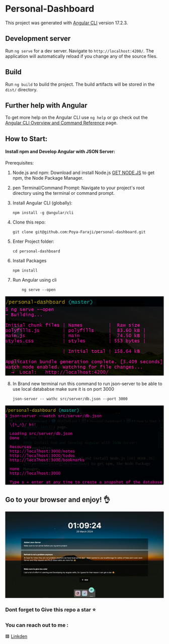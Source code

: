 # Personal-Dashboard

This project was generated with [Angular CLI](https://github.com/angular/angular-cli) version 17.2.3.

## Development server

Run `ng serve` for a dev server. Navigate to `http://localhost:4200/`. The application will automatically reload if you change any of the source files.

## Build

Run `ng build` to build the project. The build artifacts will be stored in the `dist/` directory.

## Further help with Angular

To get more help on the Angular CLI use `ng help` or go check out the [Angular CLI Overview and Command Reference](https://angular.io/cli) page.

## How to Start:

#### Install npm and Develop Angular with JSON Server:

Prerequisites:

1.  Node.js and npm: Download and install Node.js [GET NODE.JS](https:/nodejs.org/en/download) to get npm, the Node Package Manager.

2.  pen Terminal/Command Prompt: Navigate to your project's root directory using the terminal or command prompt.

3.  Install Angular CLI (globally):

        npm install -g @angular/cli

4.  Clone this repo:

        git clone git@github.com:Poya-Faraji/personal-dashboard.git

5.  Enter Project folder:

        cd personal-dashboard

6.  Install Packages

        npm install

7.  Run Angular using cli

            ng serve --open

![ng serve img](src/assets/ng%20serve.png)

8.  In Brand new terminal run this command to run json-server to be able to use local datababse make sure it is on port 3000

        json-server -- wathc src/server/db.json --port 3000

![json-server img](src/assets/json-server.png)

## Go to your browser and enjoy! 👌

![personal-dashboard img](src/assets/personal-dashboard.png)

### Dont forget to Give this repo a star ⭐

### You can reach out to me :

🟦 [Linkden](https://www.linkedin.com/in/poya-faraji/)
